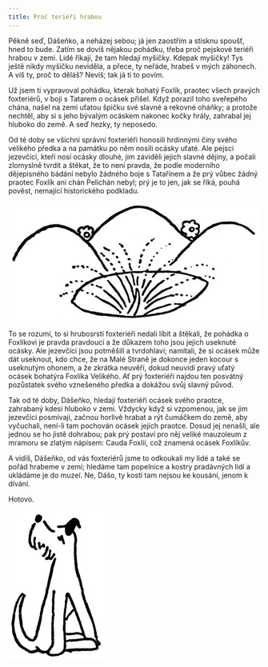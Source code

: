 ```yaml
---
title: Proč teriéři hrabou
---
```


Pěkně seď, Dášeňko, a neházej sebou; já jen zaostřím a stisknu spoušť, hned to bude. Zatím se dovíš nějakou pohádku, třeba proč pejskové teriéři hrabou v zemi. Lidé říkají, že tam hledají myšičky. Kdepak myšičky! Tys ještě nikdy myšičku neviděla, a přece, ty neřáde, hrabeš v mých záhonech. A víš ty, proč to děláš? Nevíš; tak já ti to povím.

Už jsem ti vypravoval pohádku, kterak bohatý Foxlík, praotec všech pravých foxteriérů, v boji s Tatarem o ocásek přišel. Když porazil toho sveřepého chána, našel na zemi uťatou špičku své slavné a rekovné oháňky; a protože nechtěl, aby si s jeho bývalým ocáskem nakonec kočky hrály, zahrabal jej hluboko do země. A seď hezky, ty neposedo.

Od té doby se všichni správní foxteriéři honosili hrdinnými činy svého velikého předka a na památku po něm nosili ocásky uťaté. Ale pejsci jezevčíci, kteří nosí ocásky dlouhé, jim záviděli jejich slavné dějiny, a počali zlomyslně tvrdit a štěkat, že to není pravda, že podle moderního dějepisného bádání nebylo žádného boje s Tatařínem a že prý vůbec žádný praotec Foxlík ani chán Pelichán nebyl; prý je to jen, jak se říká, pouhá pověst, nemající historického podkladu.

![dasenka_ilustrace_046](./resources/dasenka_ilustrace_046.jpg)  

To se rozumí, to si hrubosrstí foxteriéři nedali líbit a štěkali, že pohádka o Foxlíkovi je pravda pravdoucí a že důkazem toho jsou jejich useknuté ocásky. Ale jezevčíci jsou potměšilí a tvrdohlaví; namítali, že si ocásek může dát useknout, kdo chce, že na Malé Straně je dokonce jeden kocour s useknutým ohonem, a že zkrátka neuvěří, dokud neuvidí pravý uťatý ocásek bohatýra Foxlíka Velikého. Ať prý foxteriéři najdou ten posvátný pozůstatek svého vznešeného předka a dokážou svůj slavný původ.

Tak od té doby, Dášeňko, hledají foxteriéři ocásek svého praotce, zahrabaný kdesi hluboko v zemi. Vždycky když si vzpomenou, jak se jim jezevčíci posmívají, začnou horlivě hrabat a rýt čumáčkem do země, aby vyčuchali, není-li tam pochován ocásek jejich praotce. Dosud jej nenašli, ale jednou se ho jistě dohrabou; pak prý postaví pro něj veliké mauzoleum z mramoru se zlatým nápisem: Cauda Foxlii, což znamená ocásek Foxlíkův.

A vidíš, Dášeňko, od vás foxteriérů jsme to odkoukali my lidé a také se pořád hrabeme v zemi; hledáme tam popelnice a kostry pradávných lidí a ukládáme je do muzeí. Ne, Dášo, ty kosti tam nejsou ke kousání, jenom k dívání.

Hotovo.

![dasenka_ilustrace_047](./resources/dasenka_ilustrace_047.jpg)
